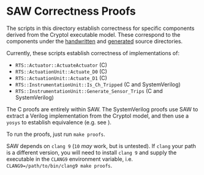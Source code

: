 # SAW Correctness Proofs

The scripts in this directory establish correctness for specific components
derived from the Cryptol executable model. These correspond to the components
under the [handwritten](../src/handwritten) and [generated](../src/generated)
source directories.

Currently, these scripts establish correctness of implementations of:

- `RTS::Actuator::ActuateActuator` (C)
- `RTS::ActuationUnit::Actuate_D0` (C)
- `RTS::ActuationUnit::Actuate_D1` (C)
- `RTS::InstrumentationUnit::Is_Ch_Tripped` (C and SystemVerilog)
- `RTS::InstrumentationUnit::Generate_Sensor_Trips` (C and SystemVerilog)

The C proofs are entirely within SAW. The SystemVerilog proofs use SAW to
extract a Verilog implementation from the Cryptol model, and then use a `yosys`
to establish equivalence (e.g. see [](generated/Is_Ch_Tripped.yosys)).

To run the proofs, just run `make proofs`.

SAW depends on `clang 9` (`10` _may_ work, but is untested). If `clang` your
path is a different version, you will need to install `clang 9` and supply the
executable in the `CLANG9` environment variable, i.e.
`CLANG9=/path/to/bin/clang9 make proofs`.
